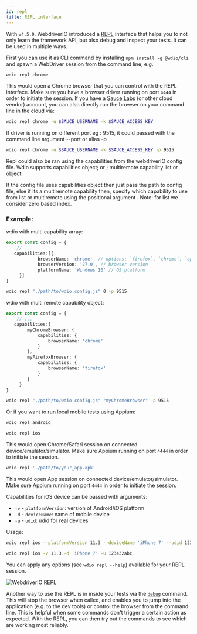 ```yaml
---
id: repl
title: REPL interface
---
```


With `v4.5.0`, WebdriverIO introduced a [REPL](https://en.wikipedia.org/wiki/Read%E2%80%93eval%E2%80%93print_loop) interface that helps you to not only learn the framework API, but also debug and inspect your tests. It can be used in multiple ways.

First you can use it as CLI command by installing `npm install -g @wdio/cli` and spawn a WebDriver session from the command line, e.g.

```sh
wdio repl chrome
```

This would open a Chrome browser that you can control with the REPL interface. Make sure you have a browser driver running on port `4444` in order to initiate the session. If you have a [Sauce Labs](https://saucelabs.com) (or other cloud vendor) account, you can also directly run the browser on your command line in the cloud via:

```sh
wdio repl chrome -u $SAUCE_USERNAME -k $SAUCE_ACCESS_KEY
```

If driver is running on different port eg : 9515, it could passed with the command line argument --port or alias -p

```sh
wdio repl chrome -u $SAUCE_USERNAME -k $SAUCE_ACCESS_KEY -p 9515
```

Repl could also be ran using the capabilities from the webdriverIO config file. Wdio supports capabilities object; or ; multiremote capability list or object. 

If the config file uses capabilities object then just pass the path to config file, else if its a multiremote capability then, specify which capability to use from list or multiremote using the positional argument . Note: for list we consider zero based index. 

### Example: 

wdio with multi capability array:

```ts title="wdio.conf.ts example"
export const config = {
    // ...
   capabilities:[{
            browserName: 'chrome', // options: `firefox`, `chrome`, `opera`, `safari`
            browserVersion: '27.0', // browser version
            platformName: 'Windows 10' // OS platform
     }]
}
```

```sh
wdio repl "./path/to/wdio.config.js" 0 -p 9515
```

wdio with multi remote capability object:

```ts title="wdio.conf.ts example"
export const config = {
    // ...
   capabilities:{
        myChromeBrowser: {
            capabilities: {
                browserName: 'chrome'
            }
        },
        myFirefoxBrowser: {
            capabilities: {
                browserName: 'firefox'
            }
        }
     }
}
```

```sh
wdio repl "./path/to/wdio.config.js" "myChromeBrowser" -p 9515
```

Or if you want to run local mobile tests using Appium:

<!--DOCUSAURUS_CODE_TABS-->
<!--Android-->
```sh
wdio repl android
```
<!--iOS-->
```sh
wdio repl ios
```
<!--END_DOCUSAURUS_CODE_TABS-->

This would open Chrome/Safari session on connected device/emulator/simulator. Make sure Appium running on port `4444` in order to initiate the session.

```sh
wdio repl './path/to/your_app.apk'
```

This would open App session on connected device/emulator/simulator. Make sure Appium running on port `4444` in order to initiate the session.

Capabilities for iOS device can be passed with arguments:
* `-v`      - `platformVersion`: version of Android/iOS platform
* `-d`      - `deviceName`: name of mobile device
* `-u`      - `udid`: udid for real devices

Usage:

<!--DOCUSAURUS_CODE_TABS-->
<!--Long Parameter Names-->
```sh
wdio repl ios --platformVersion 11.3 --deviceName 'iPhone 7' --udid 123432abc
```
<!--Short Parameter Names-->
```sh
wdio repl ios -v 11.3 -d 'iPhone 7' -u 123432abc
```
<!--END_DOCUSAURUS_CODE_TABS-->

You can apply any options (see `wdio repl --help`) available for your REPL session.

![WebdriverIO REPL](https://webdriver.io/img/repl.gif)

Another way to use the REPL is in inside your tests via the [`debug`](/docs/api/browser/debug) command. This will stop the browser when called, and enables you to jump into the application (e.g. to the dev tools) or control the browser from the command line. This is helpful when some commands don't trigger a certain action as expected. With the REPL, you can then try out the commands to see which are working most reliably.
